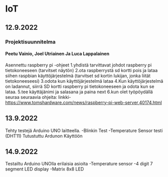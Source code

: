 # IoT
## 12.9.2022
### Projektisuunnitelma
#### Peetu Vainio, Joel Utriainen Ja Luca Lappalainen
Asennettu raspberry pi
-ohjeet
1.yhdistä tarvittavat johdot raspberry pi tietokoneeseen (tarvitset näytön)
2.ota raspberrystä sd kortti pois ja lataa siihen raspbian käyttöjärjestelmä (tarvitset sd kortin lukijan, jonka liität tietokoneeseesi)
3.odota kun käyttöjärjestelmä lataa
4.Kun käyttöjärjestelmä on ladannut, siirrä SD kortti raspberry pi tietokoneeseen ja odota kun se lataa.
5.tee käyttäjänimi ja salasana ja paina next
6.kun olet työpöydällä seuraa seuraavia ohjeita: linkki- https://www.tomshardware.com/news/raspberry-pi-web-server,40174.html
## 13.9.2022
Tehty testejä Arduino UNO laitteella.
-Blinkin Test
-Temperature Sensor testi (DHT11)
Tutustuttu Ardunon Käyttöön
## 14.9.2022
Testailtu Arduino UNOlla erilaisia asioita
-Temperature sensor
-4 digit 7 segment LED display
-Matrix 8x8 LED
